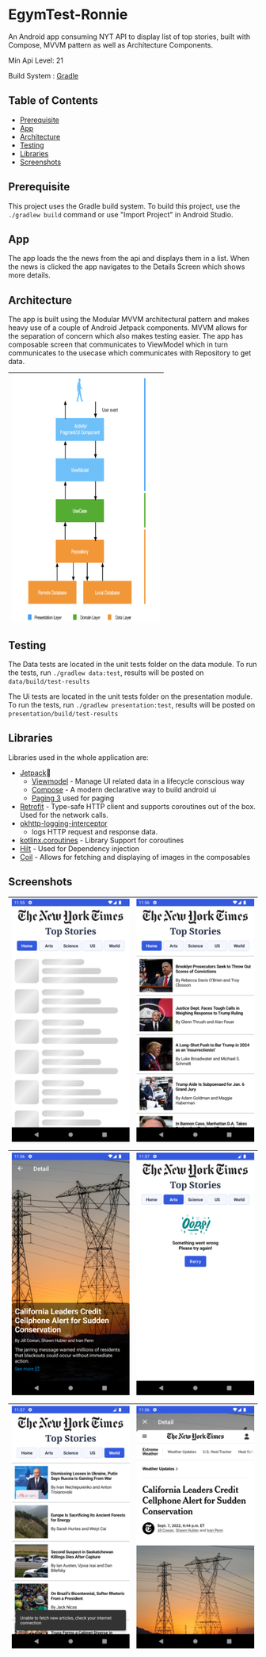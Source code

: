 # EgymTest-Ronnie

An Android app consuming NYT API to display list of top stories, built with Compose, MVVM pattern as
well as Architecture Components.

Min Api Level: 21

Build System : [Gradle](https://gradle.org/)

## Table of Contents

- [Prerequisite](#prerequisite)
- [App](#app)
- [Architecture](#architecture)
- [Testing](#testing)
- [Libraries](#libraries)
- [Screenshots](#screenshots)

## Prerequisite

This project uses the Gradle build system. To build this project, use the
`./gradlew build` command or use "Import Project" in Android Studio.

## App

The app loads the the news from the api and displays them in a list. When the news is clicked the
app navigates to the Details Screen which shows more details.

## Architecture

The app is built using the Modular MVVM architectural pattern and makes heavy use of a couple of
Android Jetpack components. MVVM allows for the separation of concern which also makes testing
easier. The app has composable screen that communicates to ViewModel which in turn communicates to
the usecase which communicates with Repository to get data.

|<img src="screenshots/arch.png" width=300 height=500 style="display: block; margin: 0 auto"/>|
|:----:|

## Testing

The Data tests are located in the unit tests folder on the data module. To run the tests,
run `./gradlew data:test`, results will be posted on `data/build/test-results`

The Ui tests are located in the unit tests folder on the presentation module. To run the tests,
run `./gradlew presentation:test`, results will be posted on `presentation/build/test-results`

## Libraries

Libraries used in the whole application are:

- [Jetpack](https://developer.android.com/jetpack)🚀
    - [Viewmodel](https://developer.android.com/topic/libraries/architecture/viewmodel) - Manage UI
      related data in a lifecycle conscious way
    - [Compose](https://developer.android.com/courses/pathways/compose) - A modern declarative way
      to build android ui
    - [Paging 3](https://developer.android.com/topic/libraries/architecture/paging/v3-overview) used
      for paging
- [Retrofit](https://square.github.io/retrofit/) - Type-safe HTTP client and supports coroutines out
  of the box. Used for the network calls.
- [okhttp-logging-interceptor](https://github.com/square/okhttp/blob/master/okhttp-logging-interceptor/README.md)
    - logs HTTP request and response data.
- [kotlinx.coroutines](https://github.com/Kotlin/kotlinx.coroutines) - Library Support for
  coroutines
- [Hilt](https://developer.android.com/training/dependency-injection/hilt-android) - Used for
  Dependency injection
- [Coil](https://coil-kt.github.io/coil/compose/) - Allows for fetching and displaying of images in
  the composables

## Screenshots

|<img src="screenshots/loading.png" width=300 style="display: block; margin: 0 auto" />|<img src="screenshots/list.png" width=300 style="display: block; margin: 0 auto" />|
|:----:|:----:|

|<img src="screenshots/detail.png" width=300 style="display: block; margin: 0 auto" />|<img src="screenshots/error.png" width=300 style="display: block; margin: 0 auto" />|
|:----:|:----:|

|<img src="screenshots/unable.png" width=300 style="display: block; margin: 0 auto" />|<img src="screenshots/webview.png" width=300 style="display: block; margin: 0 auto" />|
|:----:|:----:|
